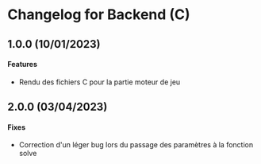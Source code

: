 # Changelog for Backend (C)

## 1.0.0 (10/01/2023)

#### Features

- Rendu des fichiers C pour la partie moteur de jeu

## 2.0.0 (03/04/2023)

#### Fixes

- Correction d'un léger bug lors du passage des paramètres à la fonction solve 

